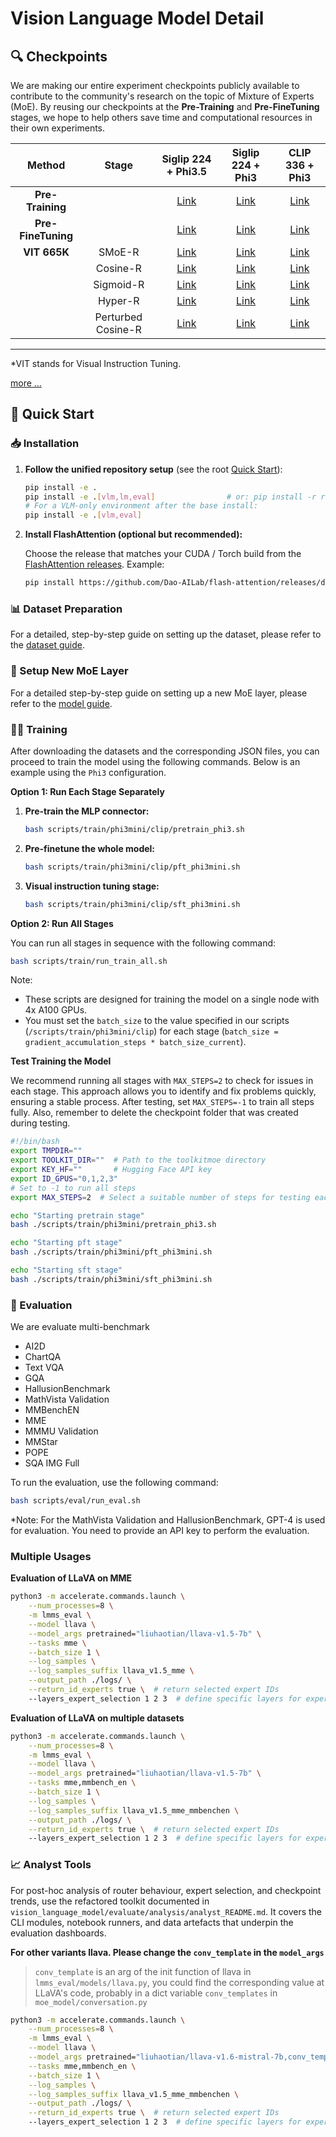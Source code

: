 # Vision Language Model Detail
## 🔍 Checkpoints

We are making our entire experiment checkpoints publicly available to contribute to the community's research on the topic of Mixture of Experts (MoE). By reusing our checkpoints at the **Pre-Training** and **Pre-FineTuning** stages, we hope to help others save time and computational resources in their own experiments.

|      Method     | Stage              | Siglip 224 + Phi3.5 | Siglip 224 + Phi3 | CLIP 336 + Phi3|
|:---------------:|:------------------:|:---------------------------------------------------------:|:-------------------------------------------------------:|:-----------------------------------------------------:|
| **Pre-Training**  |                    | [Link](https://huggingface.co/Fsoft-AIC/Phi3.5-Siglip-MoE/tree/main/pretrain)                | [Link](https://huggingface.co/Fsoft-AIC/Phi3-SigLiP-MoE/tree/main/pretrain)              | [Link](https://huggingface.co/Fsoft-AIC/Phi3-CLIP-MoE/tree/main/pft)            |
| **Pre-FineTuning** |                    | [Link](https://huggingface.co/Fsoft-AIC/Phi3.5-Siglip-MoE/tree/main/pft)                | [Link](https://huggingface.co/Fsoft-AIC/Phi3-SigLiP-MoE/tree/main/pft)              | [Link](https://huggingface.co/Fsoft-AIC/Phi3-CLIP-MoE/tree/main/pretrain)            |
| **VIT 665K**    | SMoE-R             | [Link](https://huggingface.co/Fsoft-AIC/Phi3.5-Siglip-MoE/tree/main/sft_full/smoe)                | [Link](https://huggingface.co/Fsoft-AIC/Phi3-SigLiP-MoE/tree/main/sft/smoe)              | [Link](https://huggingface.co/Fsoft-AIC/Phi3-CLIP-MoE/tree/main/sft_full/smoe)            |
|                 | Cosine-R           | [Link](https://huggingface.co/Fsoft-AIC/Phi3.5-Siglip-MoE/tree/main/sft_full/smoe_cosinegating)                | [Link](https://huggingface.co/Fsoft-AIC/Phi3-SigLiP-MoE/tree/main/sft/smoe_cosinegating)              | [Link](https://huggingface.co/Fsoft-AIC/Phi3-CLIP-MoE/tree/main/sft_full/smoe_cosinegating)            |
|                 | Sigmoid-R          | [Link](https://huggingface.co/Fsoft-AIC/Phi3-SigLiP-MoE/tree/main/sft)                | [Link](https://huggingface.co/Fsoft-AIC/Phi3-SigLiP-MoE/tree/main/sft)              | [Link](https://huggingface.co/Fsoft-AIC/Phi3-SigLiP-MoE/tree/main/sft)            |
|                 | Hyper-R            | [Link](https://huggingface.co/Fsoft-AIC/Phi3.5-Siglip-MoE/tree/main/sft_full/hyperrouter)                | [Link](https://huggingface.co/Fsoft-AIC/Phi3-SigLiP-MoE/tree/main/sft/hyperrouter)              | [Link](https://huggingface.co/Fsoft-AIC/Phi3-CLIP-MoE/tree/main/sft_full/hyperrouter)            |
|                 | Perturbed Cosine-R | [Link](https://huggingface.co/Fsoft-AIC/Phi3.5-Siglip-MoE/tree/main/sft_full/smoe_perturbed)                | [Link](https://huggingface.co/Fsoft-AIC/Phi3-SigLiP-MoE/tree/main/sft/smoe_perturbed)              | [Link](https://huggingface.co/Fsoft-AIC/Phi3-CLIP-MoE/tree/main/sft_full/smoe_perturbed)            
---
*VIT stands for Visual Instruction Tuning.

[more ...](https://github.com/Fsoft-AIC/LibMoE/blob/main/docs/checkpoint_list.md)
## 🚀 Quick Start

### 📥 Installation

1. **Follow the unified repository setup** (see the root [Quick Start](../README.md#-quick-start)):

    ```bash
    pip install -e .
    pip install -e .[vlm,lm,eval]                # or: pip install -r requirements.txt
    # For a VLM-only environment after the base install:
    pip install -e .[vlm,eval]
    ```

2. **Install FlashAttention (optional but recommended):**

    Choose the release that matches your CUDA / Torch build from the [FlashAttention releases](https://github.com/Dao-AILab/flash-attention/releases/). Example:

    ```bash
    pip install https://github.com/Dao-AILab/flash-attention/releases/download/v2.6.3/flash_attn-2.6.3+cu118torch2.1cxx11abiFALSE-cp311-cp311-linux_x86_64.whl
    ```
### 📊 Dataset Preparation
For a detailed, step-by-step guide on setting up the dataset, please refer to the [dataset guide](https://github.com/Fsoft-AIC/LibMoE/blob/main/docs/dataset_guide.md).

### 🔧 Setup New MoE Layer
For a detailed step-by-step guide on setting up a new MoE layer, please refer to the [model guide](https://github.com/Fsoft-AIC/LibMoE/blob/main/docs/model_guide.md).

### 🏋️‍♂️ Training

After downloading the datasets and the corresponding JSON files, you can proceed to train the model using the following commands. Below is an example using the `Phi3` configuration.

**Option 1: Run Each Stage Separately**

1. **Pre-train the MLP connector:**

    ```bash
    bash scripts/train/phi3mini/clip/pretrain_phi3.sh
    ```

2. **Pre-finetune the whole model:**

    ```bash
    bash scripts/train/phi3mini/clip/pft_phi3mini.sh
    ```

3. **Visual instruction tuning stage:**

    ```bash
    bash scripts/train/phi3mini/clip/sft_phi3mini.sh
    ```

**Option 2: Run All Stages**

You can run all stages in sequence with the following command:

```bash
bash scripts/train/run_train_all.sh
```

Note:
- These scripts are designed for training the model on a single node with 4x A100 GPUs.
- You must set the `batch_size` to the value specified in our scripts (`/scripts/train/phi3mini/clip`) for each stage (`batch_size = gradient_accumulation_steps * batch_size_current`).

**Test Training the Model**

We recommend running all stages with `MAX_STEPS=2` to check for issues in each stage. This approach allows you to identify and fix problems quickly, ensuring a stable process. After testing, set `MAX_STEPS=-1` to train all steps fully. Also, remember to delete the checkpoint folder that was created during testing.


```bash
#!/bin/bash
export TMPDIR=""
export TOOLKIT_DIR=""  # Path to the toolkitmoe directory
export KEY_HF=""       # Hugging Face API key
export ID_GPUS="0,1,2,3"
# Set to -1 to run all steps
export MAX_STEPS=2  # Select a suitable number of steps for testing each stage

echo "Starting pretrain stage"
bash ./scripts/train/phi3mini/pretrain_phi3.sh

echo "Starting pft stage"
bash ./scripts/train/phi3mini/pft_phi3mini.sh

echo "Starting sft stage"
bash ./scripts/train/phi3mini/sft_phi3mini.sh

```

### 🧪 Evaluation
We are evaluate multi-benchmark
- AI2D	
- ChartQA	
- Text VQA	
- GQA	
- HallusionBenchmark	
- MathVista Validation	
- MMBenchEN 
- MME	
- MMMU Validation	
- MMStar	
- POPE	
- SQA IMG Full

To run the evaluation, use the following command:

```bash
bash scripts/eval/run_eval.sh
```
*Note: For the MathVista Validation and HallusionBenchmark, GPT-4 is used for evaluation. You need to provide an API key to perform the evaluation.

### Multiple Usages

**Evaluation of LLaVA on MME**

```bash
python3 -m accelerate.commands.launch \
    --num_processes=8 \
    -m lmms_eval \
    --model llava \
    --model_args pretrained="liuhaotian/llava-v1.5-7b" \
    --tasks mme \
    --batch_size 1 \
    --log_samples \
    --log_samples_suffix llava_v1.5_mme \
    --output_path ./logs/ \
    --return_id_experts true \  # return selected expert IDs
    --layers_expert_selection 1 2 3  # define specific layers for expert selection; if no layer IDs are defined, all experts from all layers are selected by default
```

**Evaluation of LLaVA on multiple datasets**

```bash
python3 -m accelerate.commands.launch \
    --num_processes=8 \
    -m lmms_eval \
    --model llava \
    --model_args pretrained="liuhaotian/llava-v1.5-7b" \
    --tasks mme,mmbench_en \
    --batch_size 1 \
    --log_samples \
    --log_samples_suffix llava_v1.5_mme_mmbenchen \
    --output_path ./logs/ \
    --return_id_experts true \  # return selected expert IDs
    --layers_expert_selection 1 2 3  # define specific layers for expert selection; if no layer IDs are defined, all experts from all layers are selected by default
```

### 📈 Analyst Tools
For post-hoc analysis of router behaviour, expert selection, and checkpoint trends, use the refactored toolkit documented in `vision_language_model/evaluate/analysis/analyst_README.md`. It covers the CLI modules, notebook runners, and data artefacts that underpin the evaluation dashboards.

**For other variants llava. Please change the `conv_template` in the `model_args`**

> `conv_template` is an arg of the init function of llava in `lmms_eval/models/llava.py`, you could find the corresponding value at LLaVA's code, probably in a dict variable `conv_templates` in `moe_model/conversation.py`

```bash
python3 -m accelerate.commands.launch \
    --num_processes=8 \
    -m lmms_eval \
    --model llava \
    --model_args pretrained="liuhaotian/llava-v1.6-mistral-7b,conv_template=mistral_instruct" \
    --tasks mme,mmbench_en \
    --batch_size 1 \
    --log_samples \
    --log_samples_suffix llava_v1.5_mme_mmbenchen \
    --output_path ./logs/ \
    --return_id_experts true \  # return selected expert IDs
    --layers_expert_selection 1 2 3  # define specific layers for expert selection; if no layer IDs are defined, all experts from all layers are selected by default
```
